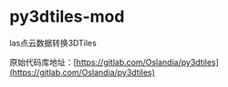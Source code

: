 # py3dtiles-mod
las点云数据转换3DTiles

原始代码库地址：[https://gitlab.com/Oslandia/py3dtiles](https://gitlab.com/Oslandia/py3dtiles)

